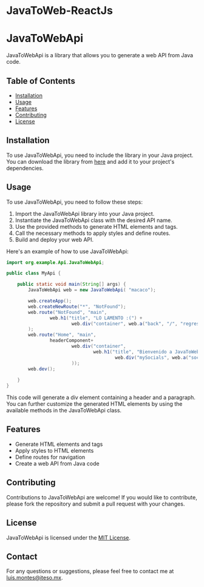 # JavaToWeb-ReactJs

# JavaToWebApi

JavaToWebApi is a library that allows you to generate a web API from Java code.

## Table of Contents

- [Installation](#installation)
- [Usage](#usage)
- [Features](#features)
- [Contributing](#contributing)
- [License](#license)

## Installation

To use JavaToWebApi, you need to include the library in your Java project. You can download the library from [here](https://example.com/javatowebapi) and add it to your project's dependencies.

## Usage

To use JavaToWebApi, you need to follow these steps:

1. Import the JavaToWebApi library into your Java project.
2. Instantiate the JavaToWebApi class with the desired API name.
3. Use the provided methods to generate HTML elements and tags.
4. Call the necessary methods to apply styles and define routes.
5. Build and deploy your web API.

Here's an example of how to use JavaToWebApi:

```java
import org.example.Api.JavaToWebApi;

public class MyApi {

    public static void main(String[] args) {
        JavaToWebApi web = new JavaToWebApi( "macaco");

        web.createApp();
        web.createNewRoute("*", "NotFound");
        web.route("NotFound", "main",
                web.h1("title", "LO LAMENTO :(") +
                        web.div("container", web.a("back", "/", "regresar"))
        );
        web.route("Home", "main",
                headerComponent+
                        web.div("container",
                                web.h1("title", "Bienvenido a JavaToWeb") +
                                        web.div("mySocials", web.a("socialGithub", "https://github.com/LuisF1203", "ver github"))
                        ));
        web.dev();
         
    }
}
```

This code will generate a div element containing a header and a paragraph. You can further customize the generated HTML elements by using the available methods in the JavaToWebApi class.

## Features

- Generate HTML elements and tags
- Apply styles to HTML elements
- Define routes for navigation
- Create a web API from Java code

## Contributing

Contributions to JavaToWebApi are welcome! If you would like to contribute, please fork the repository and submit a pull request with your changes.

## License

JavaToWebApi is licensed under the [MIT License](https://opensource.org/licenses/MIT).

## Contact

For any questions or suggestions, please feel free to contact me at [luis.montes@iteso.mx](mailto:luis.montes@iteso.mx).

